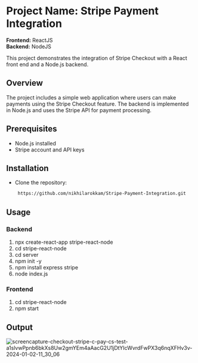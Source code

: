 















# Project Name: Stripe Payment Integration

<b>Frontend:</b> ReactJS<br>
<b>Backend:</b> NodeJS

This project demonstrates the integration of Stripe Checkout with a React front end and a Node.js backend.

## Overview

The project includes a simple web application where users can make payments using the Stripe Checkout feature. The backend is implemented in Node.js and uses the Stripe API for payment processing.

## Prerequisites

- Node.js installed
- Stripe account and API keys
## Installation
- Clone the repository:
  
  ```bash
   https://github.com/nikhilarokkam/Stripe-Payment-Integration.git
## Usage
### Backend
<ol>
  <li>npx create-react-app stripe-react-node</li>
  <li>cd stripe-react-node</li>
  <li>cd server</li>
  <li>npm init -y</li>
  <li>npm install express stripe</li>
  <li>node index.js</li>
</ol>

### Frontend
<ol>
  <li>cd stripe-react-node</li>
  <li>npm start</li>
</ol>

## Output

![screencapture-checkout-stripe-c-pay-cs-test-a1slvwPpnb6bkXs8Uw2gmYEm4aAacG2U1jDtYIcWvrdFwPX3q6nqXFHv3v-2024-01-02-11_30_06](https://github.com/nikhilarokkam/Stripe-Payment-Integration/assets/115566678/447c00c3-becd-49d0-87d5-282fe239ca27)










